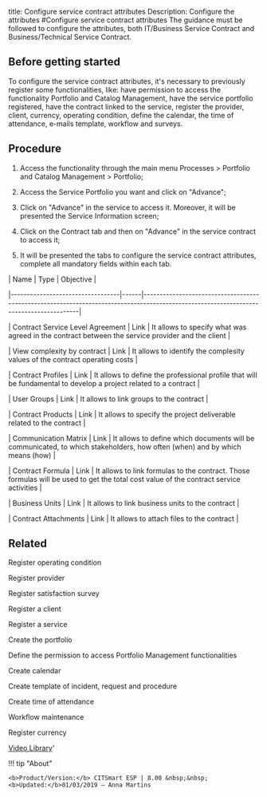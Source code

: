 title: Configure service contract attributes
Description: Configure the attributes
#Configure service contract attributes
The guidance must be followed to configure the attributes, both IT/Business Service Contract and Business/Technical Service Contract.

Before getting started
--------------------------

To configure the service contract attributes, it's necessary to previously
register some functionalities, like: have permission to access the functionality
Portfolio and Catalog Management, have the service portfolio registered, have
the contract linked to the service, register the provider, client, currency,
operating condition, define the calendar, the time of attendance, e-mails
template, workflow and surveys.

Procedure
-------------

1.  Access the functionality through the main menu Processes \> Portfolio and
    Catalog Management \> Portfolio;

2.  Access the Service Portfolio you want and click on "Advance";

3.  Click on "Advance" in the service to access it. Moreover, it will be
    presented the Service Information screen;

4.  Click on the Contract tab and then on "Advance" in the service contract to
    access it;

5.  It will be presented the tabs to configure the service contract attributes,
    complete all mandatory fields within each tab.

\| Name \| Type \| Objective \|

\|----------------------------------\|------\|----------------------------------------------------------------------------------------------------------------------------------------\|

\| Contract Service Level Agreement \| Link \| It allows to specify what was
agreed in the contract between the service provider and the client \|

\| View complexity by contract \| Link \| It allows to identify the complesity
values of the contract operating costs \|

\| Contract Profiles \| Link \| It allows to define the professional profile
that will be fundamental to develop a project related to a contract \|

\| User Groups \| Link \| It allows to link groups to the contract \|

\| Contract Products \| Link \| It allows to specify the project deliverable
related to the contract \|

\| Communication Matrix \| Link \| It allows to define which documents will be
communicated, to which stakeholders, how often (when) and by which means (how)
\|

\| Contract Formula \| Link \| It allows to link formulas to the contract. Those
formulas will be used to get the total cost value of the contract service
activities \|

\| Business Units \| Link \| It allows to link business units to the contract \|

\| Contract Attachments \| Link \| It allows to attach files to the contract \|


## Related

Register operating condition

Register provider

Register satisfaction survey

Register a client

Register a service

Create the portfolio

Define the permission to access Portfolio Management functionalities

Create calendar

Create template of incident, request and procedure

Create time of attendance

Workflow maintenance

Register currency


<i class='fa fa-youtube-play  fa-2x' style='color:#97ce17;vertical-align: middle;'> </i> [Video Library](https://www.youtube.com/playlist?list=PLB5qK2uzf2RPsG8HdkE7qEHB39yEI_T8y)'

!!! tip "About"

    <b>Product/Version:</b> CITSmart ESP | 8.00 &nbsp;&nbsp;
    <b>Updated:</b>01/03/2019 – Anna Martins
